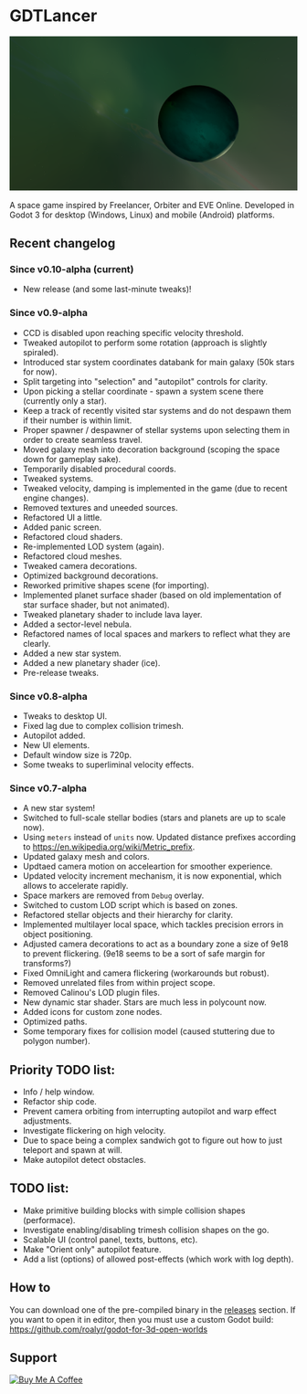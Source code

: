 # GDTLancer
![Progress][Progress]

A space game inspired by Freelancer, Orbiter and EVE Online. 
Developed in Godot 3 for desktop (Windows, Linux) and mobile (Android) platforms.

[Progress]: Doc/Images/Progress.png "Progress"

## Recent changelog
### Since v0.10-alpha (current)
- New release (and some last-minute tweaks)!

### Since v0.9-alpha
- CCD is disabled upon reaching specific velocity threshold.
- Tweaked autopilot to perform some rotation (approach is slightly spiraled).
- Introduced star system coordinates databank for main galaxy (50k stars for now).
- Split targeting into "selection" and "autopilot" controls for clarity.
- Upon picking a stellar coordinate - spawn a system scene there (currently only a star).
- Keep a track of recently visited star systems and do not despawn them if their number is within limit.
- Proper spawner / despawner of stellar systems upon selecting them in order to create seamless travel.
- Moved galaxy mesh into decoration background (scoping the space down for gameplay sake).
- Temporarily disabled procedural coords.
- Tweaked systems.
- Tweaked velocity, damping is implemented in the game (due to recent engine changes).
- Removed textures and uneeded sources.
- Refactored UI a little.
- Added panic screen.
- Refactored cloud shaders.
- Re-implemented LOD system (again).
- Refactored cloud meshes.
- Tweaked camera decorations.
- Optimized background decorations.
- Reworked primitive shapes scene (for importing).
- Implemented planet surface shader (based on old implementation of star surface shader, but not animated).
- Tweaked planetary shader to include lava layer.
- Added a sector-level nebula.
- Refactored names of local spaces and markers to reflect what they are clearly.
- Added a new star system.
- Added a new planetary shader (ice).
- Pre-release tweaks.

### Since v0.8-alpha
- Tweaks to desktop UI.
- Fixed lag due to complex collision trimesh.
- Autopilot added.
- New UI elements.
- Default window size is 720p.
- Some tweaks to superliminal velocity effects.

### Since v0.7-alpha
- A new star system!
- Switched to full-scale stellar bodies (stars and planets are up to scale now).
- Using `meters` instead of `units` now. Updated distance prefixes according to 
https://en.wikipedia.org/wiki/Metric_prefix.
- Updated galaxy mesh and colors.
- Updtaed camera motion on acceleartion for smoother experience.
- Updated velocity increment mechanism, it is now exponential, which allows to 
accelerate rapidly.
- Space markers are removed from `Debug` overlay.
- Switched to custom LOD script which is based on zones.
- Refactored stellar objects and their hierarchy for clarity.
- Implemented multilayer local space, which tackles precision errors in object positioning.
- Adjusted camera decorations to act as a boundary zone a size of 9e18 to prevent flickering.
(9e18 seems to be a sort of safe margin for transforms?)
- Fixed OmniLight and camera flickering (workarounds but robust).
- Removed unrelated files from within project scope.
- Removed Calinou's LOD plugin files.
- New dynamic star shader. Stars are much less in polycount now.
- Added icons for custom zone nodes.
- Optimized paths.
- Some temporary fixes for collision model (caused stuttering due to polygon number).

## Priority TODO list:
- Info / help window.
- Refactor ship code.
- Prevent camera orbiting from interrupting autopilot and warp effect adjustments.
- Investigate flickering on high velocity.
- Due to space being a complex sandwich got to figure out how to just teleport and spawn at will.
- Make autopilot detect obstacles.

## TODO list:
- Make primitive building blocks with simple collision shapes (performace).
- Investigate enabling/disabling trimesh collision shapes on the go.
- Scalable UI (control panel, texts, buttons, etc).
- Make "Orient only" autopilot feature.
- Add a list (options) of allowed post-effects (which work with log depth).

## How to
You can download one of the pre-compiled binary in the [releases](https://github.com/roalyr/GDTLancer/releases) section.
If you want to open it in editor, then you must use a custom Godot build: https://github.com/roalyr/godot-for-3d-open-worlds


## Support
<a href="https://www.buymeacoffee.com/roalyr" target="_blank"><img src="https://cdn.buymeacoffee.com/buttons/v2/default-yellow.png" alt="Buy Me A Coffee" style="height: 60px !important;width: 217px !important;" ></a>

